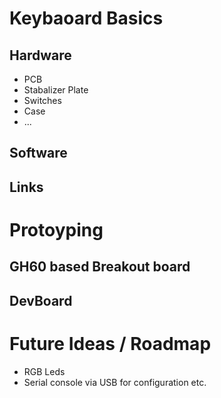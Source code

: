 # Keybaoard Basics

## Hardware
* PCB
* Stabalizer Plate
* Switches
* Case
* ...

## Software

## Links


# Protoyping
## GH60 based Breakout board

## DevBoard


# Future Ideas / Roadmap
* RGB Leds
* Serial console via USB for configuration etc.
